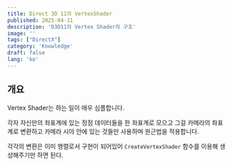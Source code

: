 ```yaml
---
title: Direct 3D 11의 VertexShader
published: 2025-04-11
description: 'D3D11의 Vertex Shader의 구조'
image: ''
tags: ["DirectX"]
category: 'Knowledge'
draft: false 
lang: 'ko'
---
```


## 개요

Vertex Shader는 하는 일이 매우 심플합니다.

각자 자신만의 좌표계에 있는 정점 데이터들을 한 좌표계로 모으고
그걸 카메라의 좌표계로 변환하고 카메라 시야 안에 있는 것들만 사용하며
원근법을 적용합니다.

각각의 변환은 이미 행렬로서 구현이 되어있어 `CreateVertexShader` 함수를 이용해 생성해주기만 하면 된다.
